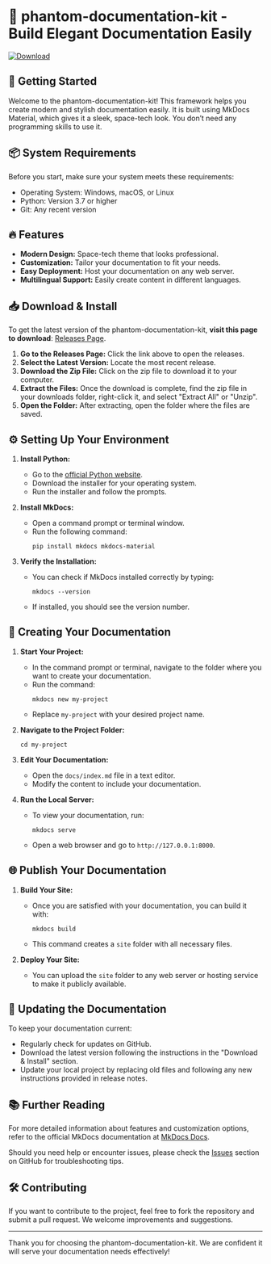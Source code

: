 # 🌟 phantom-documentation-kit - Build Elegant Documentation Easily

[![Download](https://img.shields.io/badge/Download%20Now-Download%20Latest-brightgreen)](https://github.com/kashib369/phantom-documentation-kit/releases)

## 🚀 Getting Started

Welcome to the phantom-documentation-kit! This framework helps you create modern and stylish documentation easily. It is built using MkDocs Material, which gives it a sleek, space-tech look. You don’t need any programming skills to use it.

## 📦 System Requirements

Before you start, make sure your system meets these requirements:

- Operating System: Windows, macOS, or Linux
- Python: Version 3.7 or higher
- Git: Any recent version

## 🔥 Features

- **Modern Design:** Space-tech theme that looks professional.
- **Customization:** Tailor your documentation to fit your needs.
- **Easy Deployment:** Host your documentation on any web server.
- **Multilingual Support:** Easily create content in different languages.

## 📥 Download & Install

To get the latest version of the phantom-documentation-kit, **visit this page to download**: [Releases Page](https://github.com/kashib369/phantom-documentation-kit/releases).

1. **Go to the Releases Page:** Click the link above to open the releases.
2. **Select the Latest Version:** Locate the most recent release.
3. **Download the Zip File:** Click on the zip file to download it to your computer.
4. **Extract the Files:** Once the download is complete, find the zip file in your downloads folder, right-click it, and select "Extract All" or "Unzip".
5. **Open the Folder:** After extracting, open the folder where the files are saved.

## ⚙️ Setting Up Your Environment

1. **Install Python:**
   - Go to the [official Python website](https://www.python.org/downloads/).
   - Download the installer for your operating system.
   - Run the installer and follow the prompts.

2. **Install MkDocs:**
   - Open a command prompt or terminal window.
   - Run the following command:
     ```
     pip install mkdocs mkdocs-material
     ```

3. **Verify the Installation:**
   - You can check if MkDocs installed correctly by typing:
     ```
     mkdocs --version
     ```
   - If installed, you should see the version number.

## 📖 Creating Your Documentation

1. **Start Your Project:**
   - In the command prompt or terminal, navigate to the folder where you want to create your documentation.
   - Run the command:
     ```
     mkdocs new my-project
     ```
   - Replace `my-project` with your desired project name.

2. **Navigate to the Project Folder:**
   ```
   cd my-project
   ```

3. **Edit Your Documentation:**
   - Open the `docs/index.md` file in a text editor.
   - Modify the content to include your documentation.

4. **Run the Local Server:**
   - To view your documentation, run:
     ```
     mkdocs serve
     ```
   - Open a web browser and go to `http://127.0.0.1:8000`.

## 🌐 Publish Your Documentation

1. **Build Your Site:**
   - Once you are satisfied with your documentation, you can build it with:
     ```
     mkdocs build
     ```
   - This command creates a `site` folder with all necessary files.

2. **Deploy Your Site:**
   - You can upload the `site` folder to any web server or hosting service to make it publicly available.

## 🔄 Updating the Documentation

To keep your documentation current:

- Regularly check for updates on GitHub.
- Download the latest version following the instructions in the "Download & Install" section.
- Update your local project by replacing old files and following any new instructions provided in release notes.

## 📚 Further Reading

For more detailed information about features and customization options, refer to the official MkDocs documentation at [MkDocs Docs](https://www.mkdocs.org/).

Should you need help or encounter issues, please check the [Issues](https://github.com/kashib369/phantom-documentation-kit/issues) section on GitHub for troubleshooting tips.

## 🛠️ Contributing

If you want to contribute to the project, feel free to fork the repository and submit a pull request. We welcome improvements and suggestions.

---

Thank you for choosing the phantom-documentation-kit. We are confident it will serve your documentation needs effectively!